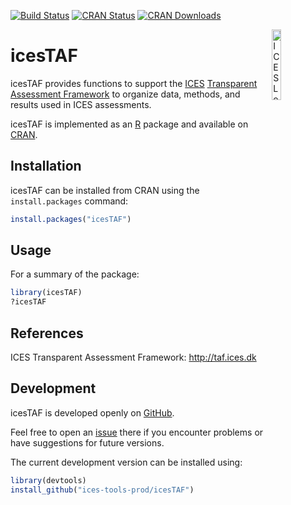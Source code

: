 [![Build Status](https://travis-ci.org/ices-tools-prod/icesTAF.svg?branch=master)](https://travis-ci.org/ices-tools-prod/icesTAF)
[![CRAN Status](http://r-pkg.org/badges/version/icesTAF)](https://cran.r-project.org/package=icesTAF)
[![CRAN Downloads](http://cranlogs.r-pkg.org/badges/icesTAF)](https://cran.r-project.org/package=icesTAF)

[<img align="right" alt="ICES Logo" width="17%" height="17%" src="http://ices.dk/_layouts/15/1033/images/icesimg/iceslogo.png">](http://ices.dk)

icesTAF
=======

icesTAF provides functions to support the [ICES](http://ices.dk)
[Transparent Assessment Framework](http://taf.ices.dk) to organize data,
methods, and results used in ICES assessments.

icesTAF is implemented as an [R](https://www.r-project.org) package and
available on [CRAN](https://cran.r-project.org/package=icesTAF).

Installation
------------

icesTAF can be installed from CRAN using the `install.packages` command:

```R
install.packages("icesTAF")
```

Usage
-----

For a summary of the package:

```R
library(icesTAF)
?icesTAF
```

References
----------

ICES Transparent Assessment Framework:
http://taf.ices.dk

Development
-----------

icesTAF is developed openly on
[GitHub](https://github.com/ices-tools-prod/icesTAF).

Feel free to open an
[issue](https://github.com/ices-tools-prod/icesTAF/issues) there if you
encounter problems or have suggestions for future versions.

The current development version can be installed using:

```R
library(devtools)
install_github("ices-tools-prod/icesTAF")
```
